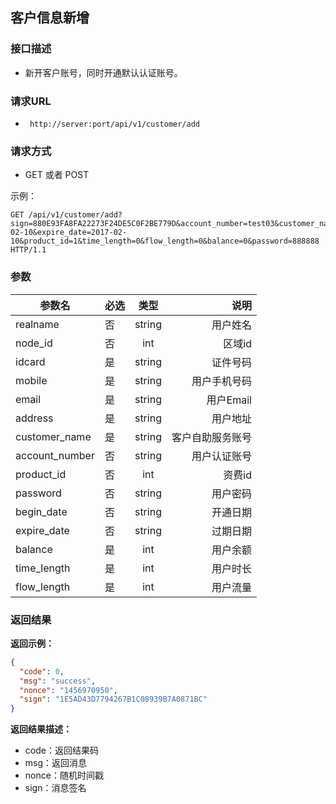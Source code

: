 ## 客户信息新增

### 接口描述

- 新开客户账号，同时开通默认认证账号。

### 请求URL

- ` http://server:port/api/v1/customer/add `
      
### 请求方式

- GET 或者 POST

示例：

    GET /api/v1/customer/add?sign=880E93FA8FA22273F24DE5C0F2BE779D&account_number=test03&customer_name=test03&node_id=1&realname=test03&idcard=123&email=222%40qqq.com&mobile=133454646&address=12313&begin_date=2016-02-10&expire_date=2017-02-10&product_id=1&time_length=0&flow_length=0&balance=0&password=888888 HTTP/1.1

### 参数

| 参数名 | 必选 | 类型 | 说明 |
|---|:---|:---:|---:|
| realname | 否 | string |用户姓名 |
| node_id | 否 | int |区域id |
| idcard | 是 | string |证件号码 |
| mobile | 是 | string |用户手机号码 |
| email | 是 | string |用户Email |
| address | 是 | string |用户地址 |
| customer_name | 是 | string |客户自助服务账号 |
| account_number | 否 | string |用户认证账号 |
| product_id | 否 | int |资费id |
| password | 否 | string |用户密码 |
| begin_date | 否 | string |开通日期 |
| expire_date | 否 | string |过期日期 |
| balance | 是 | int |用户余额 |
| time_length | 是 | int |用户时长 |
| flow_length | 是 | int |用户流量 |


### 返回结果

**返回示例：**

~~~json
{
  "code": 0,
  "msg": "success",
  "nonce": "1456970950",
  "sign": "1E5AD43D7794267B1C08939B7A0871BC"
}
~~~

**返回结果描述：**

- code：返回结果码
- msg：返回消息
- nonce：随机时间戳
- sign：消息签名
